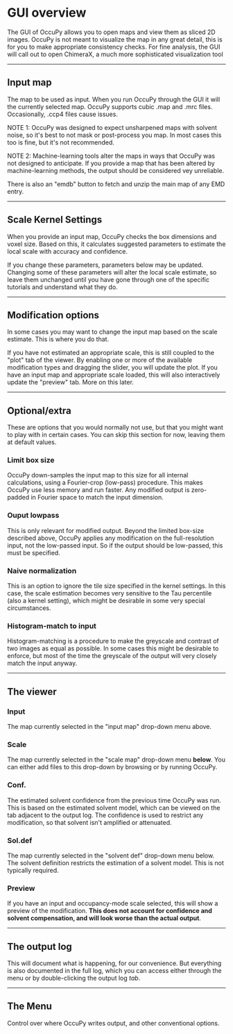 # GUI overview

The GUI of OccuPy allows you to open maps and view them as sliced 2D images. OccuPy is not meant to visualize the 
map in any great detail, this is for you to make appropriate consistency checks. For fine analysis, the GUI will 
call out to open ChimeraX, a much more sophisticated visualization tool 

---

## Input map
The map to be used as input. When you run OccuPy through the GUI it will the currently selected map. 
OccuPy supports cubic .map and .mrc files. Occasionally, .ccp4 files cause issues. 

NOTE 1: OccuPy was designed to expect unsharpened maps with solvent noise, so it's best to not 
mask or post-process you map. In most cases this too is fine, but it's not recommended. 

NOTE 2: Machine-learning tools alter the maps in ways that OccuPy was not designed to anticipate. If you provide a 
map that has been altered by machine-learning methods, the output should be considered vey unreliable.

There is also an "emdb" button to fetch and unzip the main map of any EMD entry. 

---

## Scale Kernel Settings
When you provide an input map, OccuPy checks the box dimensions and voxel size. Based on this, it calculates 
suggested parameters to estimate the local scale with accuracy and confidence. 

If you change these parameters, parameters below may be updated. Changing some of these parameters will alter the 
local scale estimate, so leave them unchanged until you have gone through one of the specific tutorials and 
understand what they do. 

---

## Modification options
In some cases you may want to change the input map based on the scale estimate. This is where you do that. 

If you have not estimated an appropriate scale, this is still coupled to the "plot" tab of the viewer. By enabling 
one or more of the available modification types and dragging the slider, you will update the plot. If you have an 
input map and appropriate scale loaded, this will also interactively update the "preview" tab. More on this later. 
 
---

## Optional/extra 
These are options that you would normally not use, but that you might want to play with in certain cases. You can 
skip this section for now, leaving them at default values.
### Limit box size 
OccuPy down-samples the input map to this size for all internal calculations, using a Fourier-crop (low-pass) 
procedure. This makes OccuPy use less memory and run faster. Any modified output is zero-padded in Fourier space to 
match the input dimension. 
### Ouput lowpass 
This is only relevant for modified output. Beyond the limited box-size described above, OccuPy applies any 
modification on the full-resolution input, not the low-passed input. So if the output should be low-passed, this 
must be specified. 
### Naive normalization
This is an option to ignore the tile size specified in the kernel settings. In this case, the scale estimation 
becomes very sensitive to the Tau percentile (also a kernel setting), which might be desirable in some very special 
circumstances. 
### Histogram-match to input
Histogram-matching is a procedure to make the greyscale and contrast of two images as equal as possible. In some 
cases this might be desirable to enforce, but most of the time the greyscale of the output will very closely match 
the input anyway. 

---

## The viewer

### Input 
The map currently selected in the "input map" drop-down menu above. 
### Scale
The map currently selected in the "scale map" drop-down menu **below**. You can either add files to this drop-down 
by browsing or by running OccuPy. 
### Conf. 
The estimated solvent confidence from the previous time OccuPy was run. This is based on the estimated solvent model,
which can be viewed on the tab adjacent to the output log. The confidence is used to restrict any modification, so 
that solvent isn't amplified or attenuated.
### Sol.def
The map currently selected in the "solvent def" drop-down menu below. The solvent definition restricts the 
estimation of a solvent model. This is not typically required. 
### Preview
If you have an input and occupancy-mode scale selected, this will show a preview of the modification. **This does 
not account for confidence and solvent compensation, and will look worse than the actual output**. 

---

## The output log 
This will document what is happening, for our convenience. But everything is also documented in the full log, which 
you can access either through the menu or by double-clicking the output log *tab*. 

---

## The Menu 
Control over where OccuPy writes output, and other conventional options. 




